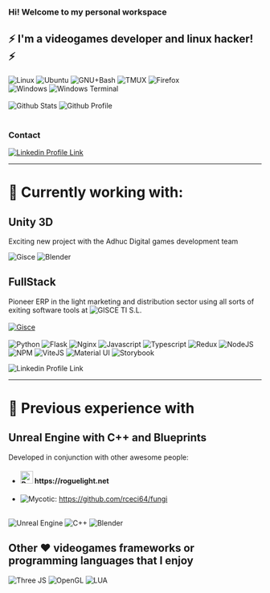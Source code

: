 ### Hi! Welcome to my personal workspace

⚡ I'm a videogames developer and linux hacker! ⚡
---

<picture>
  <img alt="Linux" src="https://img.shields.io/badge/Linux-FCC624?style=for-the-badge&logo=linux&logoColor=black"> 
</picture>
<picture>
  <img alt="Ubuntu" src="https://img.shields.io/badge/Ubuntu-E95420?style=for-the-badge&logo=ubuntu&logoColor=white"> 
</picture>
<picture>
  <img alt="GNU+Bash" src="https://img.shields.io/badge/GNU%20Bash-4EAA25?style=for-the-badge&logo=GNU%20Bash&logoColor=white"> 
</picture>
<picture>
  <img alt="TMUX" src="https://img.shields.io/badge/tmux-1BB91F?style=for-the-badge&logo=tmux&logoColor=white"> 
</picture>
<picture>
  <img alt="Firefox" src="https://img.shields.io/badge/Firefox_Browser-FF7139?style=for-the-badge&logo=Firefox-Browser&logoColor=white"> 
</picture>
<br>
<picture>
  <img alt="Windows" src="https://img.shields.io/badge/Windows-0078D6?style=for-the-badge&logo=windows&logoColor=white"> 
</picture>
<picture>
  <img alt="Windows Terminal" src="https://img.shields.io/badge/windows%20terminal-4D4D4D?style=for-the-badge&logo=windows%20terminal&logoColor=white"> 
</picture>
<br>
<br>
<picture>
  <img alt="Github Stats" src="https://github-readme-stats.vercel.app/api/top-langs/?username=gerardparareda&theme=gruvbox"> 
</picture>
<picture>
  <img alt="Github Profile" src="https://github-profile-summary-cards.vercel.app/api/cards/profile-details?username=gerardparareda&theme=gruvbox"> 
</picture>
<br>
<br>

### Contact
<picture>
  <a href="https://www.linkedin.com/in/gerard-parareda-gallifa/"><img alt="Linkedin Profile Link" src="https://img.shields.io/badge/LinkedIn-0077B5?style=for-the-badge&logo=linkedin&logoColor=white"></a>
</picture>

---

# 💾 Currently working with:
 ## Unity 3D
 Exciting new project with the Adhuc Digital games development team
 
<picture>
  <img alt="Gisce" src="https://img.shields.io/badge/Unity-100000?style=for-the-badge&logo=unity&logoColor=white">
</picture>
<picture>
  <img alt="Blender" src="https://img.shields.io/badge/blender-%23F5792A.svg?style=for-the-badge&logo=blender&logoColor=white">
</picture>

 ## FullStack
 Pioneer ERP in the light marketing and distribution sector using all sorts of exiting software tools at ![GISCE TI S.L](https://gisce.net/).
<br><br>
<picture>
  <a href="https://github.com/gisce/"><img alt="Gisce" src="https://gisce.net/images/logo.png"></a>
</picture>
 <br><br>
<picture>
  <img alt="Python" src="https://img.shields.io/badge/Python-FFD43B?style=for-the-badge&logo=python&logoColor=blue">
</picture>
<picture>
  <img alt="Flask" src="https://img.shields.io/badge/Flask-000000?style=for-the-badge&logo=flask&logoColor=white">
</picture>
<picture>
  <img alt="Nginx" src="https://img.shields.io/badge/Nginx-009639?style=for-the-badge&logo=nginx&logoColor=white">
</picture>
<picture>
  <img alt="Javascript" src="https://img.shields.io/badge/JavaScript-323330?style=for-the-badge&logo=javascript&logoColor=F7DF1E">
</picture>
<picture>
  <img alt="Typescript" src="https://img.shields.io/badge/TypeScript-007ACC?style=for-the-badge&logo=typescript&logoColor=white">
</picture>
<picture>
  <img alt="Redux" src="https://img.shields.io/badge/Redux-593D88?style=for-the-badge&logo=redux&logoColor=white">
</picture>
<picture>
  <img alt="NodeJS" src="https://img.shields.io/badge/Node%20js-339933?style=for-the-badge&logo=nodedotjs&logoColor=white">
</picture>
<picture>
  <img alt="NPM" src="https://img.shields.io/badge/npm-CB3837?style=for-the-badge&logo=npm&logoColor=white">
</picture>
<picture>
  <img alt="ViteJS" src="https://img.shields.io/badge/Vite-B73BFE?style=for-the-badge&logo=vite&logoColor=FFD62E">
</picture>
<picture>
  <img alt="Material UI" src="https://img.shields.io/badge/Material%20UI-007FFF?style=for-the-badge&logo=mui&logoColor=white">
</picture>
<picture>
  <img alt="Storybook" src="https://img.shields.io/badge/storybook-FF4785?style=for-the-badge&logo=storybook&logoColor=white">
</picture>

<picture>
  <img alt="Linkedin Profile Link" src="https://img.shields.io/badge/LinkedIn-0077B5?style=for-the-badge&logo=linkedin&logoColor=white"></a>
</picture>

---

# 📼 Previous experience with

## Unreal Engine with C++ and Blueprints
Developed in conjunction with other awesome people:
- <h4><img alt="Roguelight favicon" src="https://roguelight.net/resources/images/favicon.ico" width='25'> https://roguelight.net </h3>

- ![Mycotic](https://rceci.itch.io/mycotic): https://github.com/rceci64/fungi

<br>
<picture>
  <img alt="Unreal Engine" src="https://img.shields.io/badge/-Unreal%20Engine-313131?style=for-the-badge&logo=unreal-engine&logoColor=white">
</picture>
<picture>
  <img alt="C++" src="https://img.shields.io/badge/C%2B%2B-00599C?style=for-the-badge&logo=c%2B%2B&logoColor=white">
</picture>
<picture>
  <img alt="Blender" src="https://img.shields.io/badge/blender-%23F5792A.svg?style=for-the-badge&logo=blender&logoColor=white">
</picture>

## Other ❤️ videogames frameworks or programming languages that I enjoy
<picture>
  <img alt="Three JS" src="https://img.shields.io/badge/ThreeJs-black?style=for-the-badge&logo=three.js&logoColor=white">
</picture>
<picture>
  <img alt="OpenGL" src="https://img.shields.io/badge/OpenGL-FFFFFF?style=for-the-badge&logo=opengl">
</picture>
<picture>
  <img alt="LUA" src="https://img.shields.io/badge/Lua-2C2D72?style=for-the-badge&logo=lua&logoColor=white">
</picture>

<!--
**gerardparareda/gerardparareda** is a ✨ _special_ ✨ repository because its `README.md` (this file) appears on your GitHub profile.

Here are some ideas to get you started:

- 🔭 I’m currently working on ...
- 🌱 I’m currently learning ...
- 👯 I’m looking to collaborate on ...
- 🤔 I’m looking for help with ...
- 💬 Ask me about ...
- 📫 How to reach me: ...
- 😄 Pronouns: ...
- ⚡ Fun fact: ...
-->
